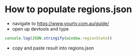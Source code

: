 # How to populate regions.json

* navigate to https://www.yourtv.com.au/guide/ 
* open up devtools and type

```js
console.log(JSON.stringify(window.regionState))
```

* copy and paste result into regions.json